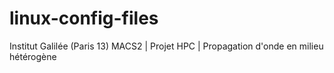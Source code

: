 # linux-config-files
Institut Galilée (Paris 13) MACS2 | Projet HPC | Propagation d'onde en milieu hétérogène
